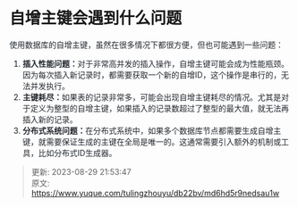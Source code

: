 # 自增主键会遇到什么问题

<font style="color:rgb(36, 41, 47);">使用数据库的自增主键，虽然在很多情况下都很方便，但也可能遇到一些问题：</font>

1. **<font style="color:rgb(36, 41, 47);">插入性能问题：</font>**<font style="color:rgb(36, 41, 47);">对于非常高并发的插入操作，自增主键可能会成为性能瓶颈。因为每次插入新记录时，都需要获取一个新的自增ID，这个操作是串行的，无法并发执行。</font>
2. **<font style="color:rgb(36, 41, 47);">主键耗尽：</font>**<font style="color:rgb(36, 41, 47);">如果表的记录非常多，可能会出现自增主键耗尽的情况。尤其是对于定义为整型的自增主键，如果插入的记录数超过了整型的最大值，就无法再插入新的记录。</font>
3. **<font style="color:rgb(36, 41, 47);">分布式系统问题：</font>**<font style="color:rgb(36, 41, 47);">在分布式系统中，如果多个数据库节点都需要生成自增主键，就需要保证生成的主键在全局是唯一的。这通常需要引入额外的机制或工具，比如分布式ID生成器。</font>



> 更新: 2023-08-29 21:53:47  
> 原文: <https://www.yuque.com/tulingzhouyu/db22bv/md6hd5r9nedsau1w>